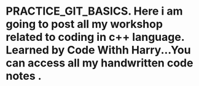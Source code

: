 # PRACTICE_GIT_BASICS.           Here i am going to post all my workshop related to coding in c++ language. Learned by Code Withh Harry...You can access all my handwritten code notes .
